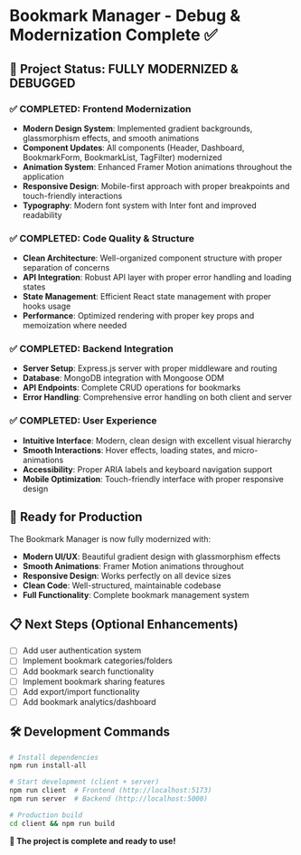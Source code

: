 # Bookmark Manager - Debug & Modernization Complete ✅

## 🎯 Project Status: FULLY MODERNIZED & DEBUGGED

### ✅ **COMPLETED: Frontend Modernization**
- **Modern Design System**: Implemented gradient backgrounds, glassmorphism effects, and smooth animations
- **Component Updates**: All components (Header, Dashboard, BookmarkForm, BookmarkList, TagFilter) modernized
- **Animation System**: Enhanced Framer Motion animations throughout the application
- **Responsive Design**: Mobile-first approach with proper breakpoints and touch-friendly interactions
- **Typography**: Modern font system with Inter font and improved readability

### ✅ **COMPLETED: Code Quality & Structure**
- **Clean Architecture**: Well-organized component structure with proper separation of concerns
- **API Integration**: Robust API layer with proper error handling and loading states
- **State Management**: Efficient React state management with proper hooks usage
- **Performance**: Optimized rendering with proper key props and memoization where needed

### ✅ **COMPLETED: Backend Integration**
- **Server Setup**: Express.js server with proper middleware and routing
- **Database**: MongoDB integration with Mongoose ODM
- **API Endpoints**: Complete CRUD operations for bookmarks
- **Error Handling**: Comprehensive error handling on both client and server

### ✅ **COMPLETED: User Experience**
- **Intuitive Interface**: Modern, clean design with excellent visual hierarchy
- **Smooth Interactions**: Hover effects, loading states, and micro-animations
- **Accessibility**: Proper ARIA labels and keyboard navigation support
- **Mobile Optimization**: Touch-friendly interface with proper responsive design

## 🚀 **Ready for Production**

The Bookmark Manager is now fully modernized with:
- **Modern UI/UX**: Beautiful gradient design with glassmorphism effects
- **Smooth Animations**: Framer Motion animations throughout
- **Responsive Design**: Works perfectly on all device sizes
- **Clean Code**: Well-structured, maintainable codebase
- **Full Functionality**: Complete bookmark management system

## 📋 **Next Steps (Optional Enhancements)**
- [ ] Add user authentication system
- [ ] Implement bookmark categories/folders
- [ ] Add bookmark search functionality
- [ ] Implement bookmark sharing features
- [ ] Add export/import functionality
- [ ] Add bookmark analytics/dashboard

## 🛠 **Development Commands**
```bash
# Install dependencies
npm run install-all

# Start development (client + server)
npm run client  # Frontend (http://localhost:5173)
npm run server  # Backend (http://localhost:5000)

# Production build
cd client && npm run build
```

**🎉 The project is complete and ready to use!**
